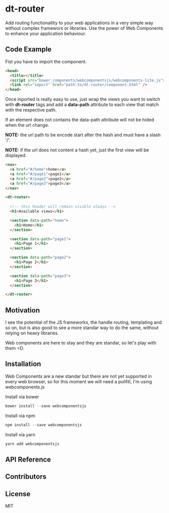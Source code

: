 # dt-router

Add routing functionallity to your web applications in a very simple way without complex framewors or libraries.
Use the power of Web Components to enhance your application behaviour.


## Code Example
Fist you have to import the component.

```html
<head>
  <title></title>
  <script src="bower_components/webcomponentsjs/webcomponents-lite.js"></script>
  <link rel="import" href="path-to/dt-router/component.html" />
</head>
```

Once inported is really easy to use, just wrap the views you want to switch with **dt-router** tags and add
a **data-path** attribute to each view that match with the respective path.

If an element does not contains the data-path attribute will not be hided when the url change.

**NOTE:** the url path to be encode start after the hash and must have a slash '/'.

**NOTE:** if the url does not content a hash yet, just the first view will be displayed.

```html
<nav>
  <a href="#/home">home</a>
  <a href="#/page1">page1</a>
  <a href="#/page2">page2</a>
  <a href="#/page3">page3</a>
</nav>

<dt-router>
  
  <!-- this header will remain visible always -->
  <h1>Available views</h1>

  <section data-path="home">
    <h1>Home</h1>
  </section>

  <section data-path="page1">
    <h1>Page 1</h1>
  </section>

  <section data-path="page2">
    <h1>Page 2</h1>
  </section>

  <section data-path="page3">
    <h1>Page 3</h1>
  </section>

</dt-router>
```

## Motivation

I see the potential of the JS frameworks, the handle routing, templating and so on, but is also good to see
a more standar way to do the same, without relying on heavy libraries.

Web components are here to stay and they are standar, so let's play with them =D.

## Installation

Web Components are a new standar but there are not yet supported in every web browser, so for this moment we will need a polifill, I'm using webcomponents.js

Install via bower

```js
bower install --save webcomponentsjs
```

Install via npm

```js
npm install --save webcomponentsjs
```

Install via yarn

```js
yarn add webcomponentsjs
```

## API Reference


## Contributors


## License

MIT